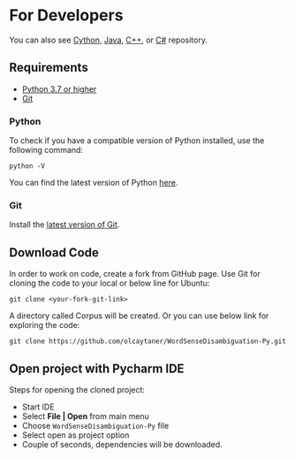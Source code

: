 For Developers
============

You can also see [Cython](https://github.com/starlangsoftware/WordSenseDisambiguation-Cy), [Java](https://github.com/starlangsoftware/WordSenseDisambiguation), [C++](https://github.com/starlangsoftware/WordSenseDisambiguation-CPP), or [C#](https://github.com/starlangsoftware/WordSenseDisambiguation-CS) repository.

## Requirements

* [Python 3.7 or higher](#python)
* [Git](#git)

### Python 

To check if you have a compatible version of Python installed, use the following command:

    python -V
    
You can find the latest version of Python [here](https://www.python.org/downloads/).

### Git

Install the [latest version of Git](https://git-scm.com/book/en/v2/Getting-Started-Installing-Git).

## Download Code

In order to work on code, create a fork from GitHub page. 
Use Git for cloning the code to your local or below line for Ubuntu:

	git clone <your-fork-git-link>

A directory called Corpus will be created. Or you can use below link for exploring the code:

	git clone https://github.com/olcaytaner/WordSenseDisambiguation-Py.git

## Open project with Pycharm IDE

Steps for opening the cloned project:

* Start IDE
* Select **File | Open** from main menu
* Choose `WordSenseDisambiguation-Py` file
* Select open as project option
* Couple of seconds, dependencies will be downloaded. 
